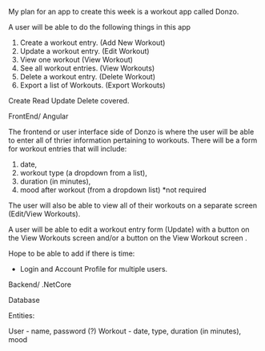 My plan for an app to create this week is a workout app called Donzo.

A user will be able to do the following things in this app

1. Create a workout entry. (Add New Workout)
2. Update a workout entry. (Edit Workout)
3. View one workout (View Workout)
4. See all workout entries. (View Workouts)
5. Delete a workout entry. (Delete Workout)
6. Export a list of Workouts. (Export Workouts)

Create Read Update Delete covered.

FrontEnd/ Angular

The frontend or user interface side of Donzo is where the user will be able to enter all of thrier information pertaining to workouts. There will be a form for workout entries that will include:
1. date, 
2. workout type (a dropdown from a list),
3. duration (in minutes),
4. mood after workout (from a dropdown list) *not required

The user will also be able to view all of their workouts on a separate screen (Edit/View Workouts). 

A user will be able to edit a workout entry form (Update) with a button on the View Workouts screen and/or a button on the View Workout screen .

Hope to be able to add if there is time:

- Login and Account Profile for multiple users.


Backend/ .NetCore



Database

Entities:

User - name, password (?)
Workout - date, type, duration (in minutes), mood

